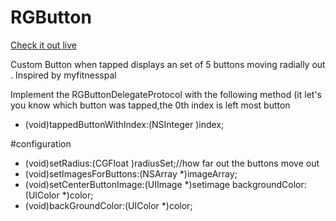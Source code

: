 # RGButton
[Check it out live](https://www.youtube.com/watch?v=RN47kjgtbhA&feature=youtu.be)

Custom Button when tapped displays an set of 5 buttons moving radially out . Inspired by myfitnesspal 

Implement the RGButtonDelegateProtocol
with the following method (it let's you know which button was tapped,the 0th index is left most button
- (void)tappedButtonWithIndex:(NSInteger )index;

#configuration 

- (void)setRadius:(CGFloat )radiusSet;//how far out the buttons move out
- (void)setImagesForButtons:(NSArray *)imageArray;
- (void)setCenterButtonImage:(UIImage *)setimage backgroundColor:(UIColor *)color;
- (void)backGroundColor:(UIColor *)color;


